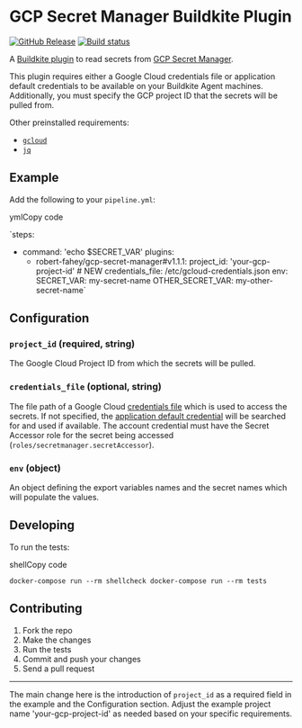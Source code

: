 # GCP Secret Manager Buildkite Plugin

[![GitHub Release](https://img.shields.io/github/release/robert-fahey/gcp-secret-manager-buildkite-plugin.svg)](https://github.com/robert-fahey/gcp-secret-manager-buildkite-plugin/releases) [![Build status](https://badge.buildkite.com/2d6dda24352064bc947c7affb868734d615bafeecb22102007.svg?branch=master)]()

A [Buildkite plugin](https://buildkite.com/docs/agent/v3/plugins) to read secrets from [GCP Secret Manager](https://cloud.google.com/secret-manager).

This plugin requires either a Google Cloud credentials file or application default credentials to be available on your Buildkite Agent machines. Additionally, you must specify the GCP project ID that the secrets will be pulled from.

Other preinstalled requirements:

- [`gcloud`](https://cloud.google.com/sdk/)
- [`jq`](https://stedolan.github.io/jq/)

## Example

Add the following to your `pipeline.yml`:

ymlCopy code

`steps:

- command: 'echo \$SECRET_VAR'
  plugins:
  - robert-fahey/gcp-secret-manager#v1.1.1:
    project_id: 'your-gcp-project-id' # NEW
    credentials_file: /etc/gcloud-credentials.json
    env:
    SECRET_VAR: my-secret-name
    OTHER_SECRET_VAR: my-other-secret-name`

## Configuration

### `project_id` (required, string)

The Google Cloud Project ID from which the secrets will be pulled.

### `credentials_file` (optional, string)

The file path of a Google Cloud [credentials file](https://developers.google.com/workspace/guides/create-credentials#create_credentials_for_a_service_account) which is used to access the secrets. If not specified, the [application default credential](https://cloud.google.com/docs/authentication/application-default-credentials) will be searched for and used if available. The account credential must have the Secret Accessor role for the secret being accessed (`roles/secretmanager.secretAccessor`).

### `env` (object)

An object defining the export variables names and the secret names which will populate the values.

## Developing

To run the tests:

shellCopy code

`docker-compose run --rm shellcheck
docker-compose run --rm tests`

## Contributing

1.  Fork the repo
2.  Make the changes
3.  Run the tests
4.  Commit and push your changes
5.  Send a pull request

---

The main change here is the introduction of `project_id` as a required field in the example and the Configuration section. Adjust the example project name 'your-gcp-project-id' as needed based on your specific requirements.
